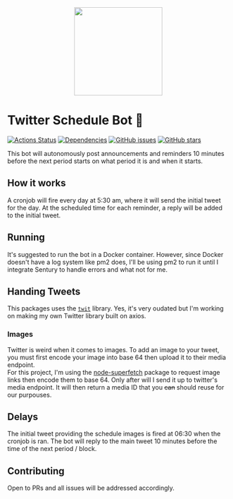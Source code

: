 <div align='center'>
  <img width="200px" src='https://i.ibb.co/SV6sZhn/blurple-5.png'>
</div>

# Twitter Schedule Bot 📅
[![Actions Status](https://github.com/carterh64/schedule/workflows/Lint/badge.svg)](https://github.com/carterh64/schedule/actions)
[![Dependencies](https://img.shields.io/david/carterh64/schedule.svg?maxAge=3600)](https://david-dm.org/carterh64/schedule)
[![GitHub issues](https://img.shields.io/github/issues/carterh64/schedule)](https://github.com/sycer-dev/carterh64/schedule)
[![GitHub stars](https://img.shields.io/github/stars/carterh64/schedule)](https://github.com/sycer-dev/carterh64/schedule)  

This bot will autonomously post announcements and reminders 10 minutes before the next period starts on what period it is and when it starts.

## How it works
A cronjob will fire every day at 5:30 am, where it will send the initial tweet for the day. At the scheduled time for each reminder, a reply will be added to the initial tweet.

## Running
It's suggested to run the bot in a Docker container. However, since Docker doesn't have a log system like pm2 does, I'll be using pm2 to run it until I integrate Sentury to handle errors and what not for me.

## Handing Tweets
This packages uses the [`twit`](https://npmjs.com/twit) library. Yes, it's very oudated but I'm working on making my own Twitter library built on axios.

### Images
Twitter is weird when it comes to images. To add an image to your tweet, you must first encode your image into base 64 then upload it to their media endpoint.  
For this project, I'm using the [node-superfetch](https://npmjs.com/node-superfetch) package to request image links then encode them to base 64. Only after will I send it up to twitter's media endpoint. It will then return a media ID that you ~~can~~ should reuse for our purpouses. 

## Delays
The initial tweet providing the schedule images is fired at 06:30 when the cronjob is ran.
The bot will reply to the main tweet 10 minutes before the time of the next period / block.

## Contributing
Open to PRs and all issues will be addressed accordingly.